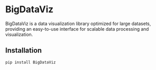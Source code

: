 # BigDataViz

BigDataViz is a data visualization library optimized for large datasets, providing an easy-to-use interface for scalable data processing and visualization.

## Installation

```bash
pip install BigDataViz
